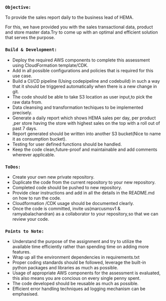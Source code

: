 
### `Objective: `

To provide the sales report daily to the business lead of HEMA.

For this, we have provided you with the sales transactional data, product and store master data.Try to come up with an optimal and efficient solution that serves the purpose.

### `Build & Development:`

 - Deploy the required AWS components to complete this assessment using CloudFormation template/CDK.
 - Add in all possible configurations and policies that is required for this use case.
 - Build a CI/CD pipeline (Using codepipeline and codebuild) in such a way that it should be triggered automatically when there is a new change in git. 
 - The code should be able to take S3 location as user input,to pick the raw data from.  
 - Data cleansing and transformation techiques to be implemented precisely.
 - Generate a daily report which shows HEMA sales per day, per product ,per store having the store with highest sales on the top with a roll out of past 7 days.
 - Report generated should be written into another S3 bucket(Nice to name it as consumption bucket).
 - Testing for user defined functions should be handled.
 - Keep the code clean,future-proof and maintainable and add comments wherever applicable.
   
### `ToDos: `

 - Create your own new private repository.
 - Duplicate the code from the current repository to your new repository.
 - Completed code should be pushed to new repository.
 - Provide clear instructions and add in all the details in the README.md on how to run the code.
 - Cloudformation /CDK usage should be documented clearly.
 - Once the code is committed, invite us(marcusmsv1 & ramyabalachandran) as a collaborator to your repository,so that we can review your code.

### `Points to Note:`

 - Understand the purpose of the assignment and try to utilize the available time efficiently rather than spending time on adding more features.
 - Wrap up all the environment dependencies in requirements.txt
 - Proper coding standards should be followed, leverage the built-in python packages and libraries as much as possible.
 - Usage of appropriate AWS components for the assessment is evaluated, this also means you are concious on every single penny spent.
 - The code developed should be reusable as much as possible.
 - Efficient error handling techniques ad logging mechanism can be emphasised.

